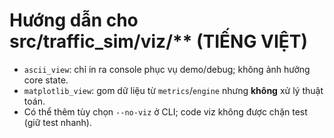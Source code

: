 # Hướng dẫn cho src/traffic_sim/viz/** (TIẾNG VIỆT)

- `ascii_view`: chỉ in ra console phục vụ demo/debug; không ảnh hưởng core state.
- `matplotlib_view`: gom dữ liệu từ `metrics`/`engine` nhưng **không** xử lý thuật toán.
- Có thể thêm tùy chọn `--no-viz` ở CLI; code viz không được chặn test (giữ test nhanh).
